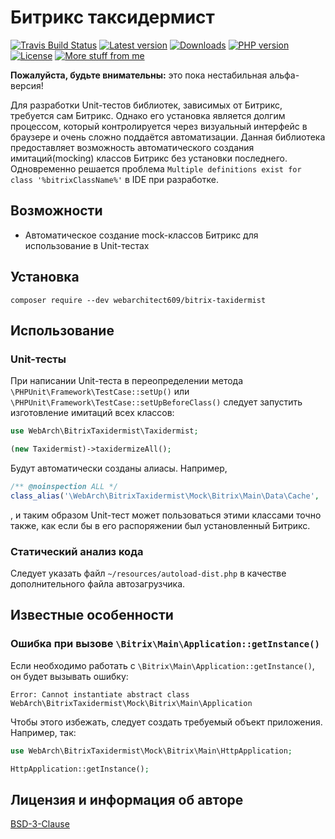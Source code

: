 Битрикс таксидермист
====================
[![Travis Build Status](https://travis-ci.com/webarchitect609/bitrix-taxidermist.svg?branch=master)](https://travis-ci.com/webarchitect609/bitrix-taxidermist)
[![Latest version](https://img.shields.io/github/v/tag/webarchitect609/bitrix-taxidermist?sort=semver)](https://github.com/webarchitect609/bitrix-taxidermist/releases)
[![Downloads](https://img.shields.io/packagist/dt/webarchitect609/bitrix-taxidermist)](https://packagist.org/packages/webarchitect609/bitrix-taxidermist)
[![PHP version](https://img.shields.io/packagist/php-v/webarchitect609/bitrix-taxidermist)](https://www.php.net/supported-versions.php)
[![License](https://img.shields.io/github/license/webarchitect609/bitrix-taxidermist)](LICENSE.md)
[![More stuff from me](https://img.shields.io/badge/packagist-webarchitect609-blueviolet)](https://packagist.org/packages/webarchitect609/)

**Пожалуйста, будьте внимательны:** это пока нестабильная альфа-версия!

Для разработки Unit-тестов библиотек, зависимых от Битрикс, требуется сам Битрикс. Однако его установка является долгим
процессом, который контролируется через визуальный интерфейс в браузере и очень сложно поддаётся автоматизации. Данная
библиотека предоставляет возможность автоматического создания имитаций(mocking) классов Битрикс без установки
последнего. Одновременно решается проблема `Multiple definitions exist for class '%bitrixClassName%'` в IDE при
разработке.

Возможности
-----------
- Автоматическое создание mock-классов Битрикс для использование в Unit-тестах
    
Установка
---------
`composer require --dev webarchitect609/bitrix-taxidermist`

Использование
-------------
### Unit-тесты

При написании Unit-теста в переопределении метода `\PHPUnit\Framework\TestCase::setUp()` или
`\PHPUnit\Framework\TestCase::setUpBeforeClass()` следует запустить изготовление имитаций всех классов:

```php
use WebArch\BitrixTaxidermist\Taxidermist;

(new Taxidermist)->taxidermizeAll();

```

Будут автоматически созданы алиасы. Например, 

```php
/** @noinspection ALL */
class_alias('\WebArch\BitrixTaxidermist\Mock\Bitrix\Main\Data\Cache', '\Bitrix\Main\Data\Cache');
```

, и таким образом Unit-тест может пользоваться этими классами точно также, как если бы в его распоряжении был
установленный Битрикс.

### Статический анализ кода

Следует указать файл `~/resources/autoload-dist.php` в качестве дополнительного файла автозагрузчика.

Известные особенности
---------------------

### Ошибка при вызове `\Bitrix\Main\Application::getInstance()`

Если необходимо работать с `\Bitrix\Main\Application::getInstance()`, он будет вызывать ошибку:
```
Error: Cannot instantiate abstract class WebArch\BitrixTaxidermist\Mock\Bitrix\Main\Application
```
Чтобы этого избежать, следует создать требуемый объект приложения. Например, так:

```php
use WebArch\BitrixTaxidermist\Mock\Bitrix\Main\HttpApplication;

HttpApplication::getInstance();
```

Лицензия и информация об авторе
-------------------------------
[BSD-3-Clause](LICENSE.md)
